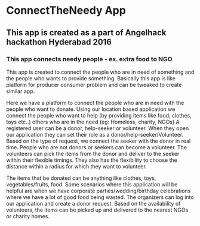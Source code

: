 # ConnectTheNeedy App
<h2> This app is created as a part of Angelhack hackathon Hyderabad 2016</h2>
<h3>This app connects needy people - ex. extra food to NGO </h3>
<p>
This app is created to connect the people who are in need of something and the people who wants to provide something.
Basically this app is like platform for producer consumer problem and can be tweaked to create similar app.
</p>
<p>
Here we have a platform to connect the people who are in need with the people who want to donate. 
Using our location based application we connect the people who want to help (by providing items like food, clothes, toys etc..) others who are in the need (eg: Homeless, charity, NGOs)
A registered user can be a donor, help-seeker or volunteer.
When they open our application they can set their role as a donor/help-seeker/Volunteer.
Based on the type of request, we connect the seeker with the donor in real time. 
People who are not donors or seekers can become a volunteer. 
The volunteers can pick the items from the donor and deliver to the seeker within their flexible timings. 
They also has the flexibility to choose the distance within a radius for which they want to volunteer. 
</p>
<p>
The items that be donated can be anything like clothes, toys, vegetables/fruits, food. 
Some scenarios where this application will be helpful are when we have corporate parties/wedding/birthday celebrations where we have a lot of good food being wasted. 
The organizers can log into our application and create a donor request. Based on the availability of volunteers, the items can be picked up and delivered to the nearest NGOs or charity homes.
</p>
